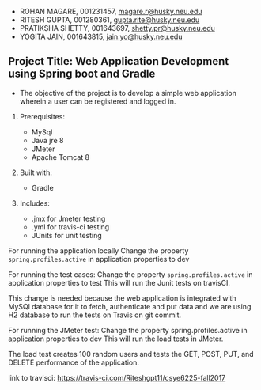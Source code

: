 
* ROHAN MAGARE, 001231457, magare.r@husky.neu.edu    
* RITESH GUPTA, 001280361, gupta.rite@husky.neu.edu
* PRATIKSHA SHETTY, 001643697, shetty.pr@husky.neu.edu
* YOGITA JAIN, 001643815, jain.yo@husky.neu.edu

## Project Title: Web Application Development using Spring boot and Gradle

* The objective of the project is to develop a simple web application wherein a user can be registered and logged in.

1) Prerequisites: 
   * MySql
   * Java jre 8
   * JMeter
   * Apache Tomcat 8

2) Built with:
   * Gradle

3) Includes:
   * .jmx for Jmeter testing
   * .yml for travis-ci testing
   * JUnits for unit testing

For running the application locally
Change the property `spring.profiles.active` in application properties to dev

For running the test cases: 
Change the property `spring.profiles.active` in application properties to test
This will run the Junit tests on travisCI. 

This change is needed because the web application is integrated with MySQl database for it to fetch, authenticate and put data and we are using H2 database to run the tests on Travis on git commit.

For running the JMeter test: Change the property spring.profiles.active in application properties to dev This will run the load tests in JMeter.

The load test creates 100 random users and tests the GET, POST, PUT, and DELETE performance of the application.

link to travisci: https://travis-ci.com/Riteshgpt11/csye6225-fall2017
